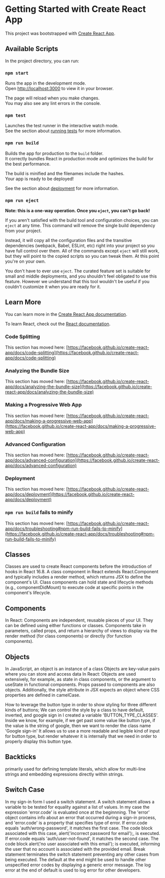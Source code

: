 # Getting Started with Create React App

This project was bootstrapped with [Create React App](https://github.com/facebook/create-react-app).

## Available Scripts

In the project directory, you can run:

### `npm start`

Runs the app in the development mode.\
Open [http://localhost:3000](http://localhost:3000) to view it in your browser.

The page will reload when you make changes.\
You may also see any lint errors in the console.

### `npm test`

Launches the test runner in the interactive watch mode.\
See the section about [running tests](https://facebook.github.io/create-react-app/docs/running-tests) for more information.

### `npm run build`

Builds the app for production to the `build` folder.\
It correctly bundles React in production mode and optimizes the build for the best performance.

The build is minified and the filenames include the hashes.\
Your app is ready to be deployed!

See the section about [deployment](https://facebook.github.io/create-react-app/docs/deployment) for more information.

### `npm run eject`

**Note: this is a one-way operation. Once you `eject`, you can't go back!**

If you aren't satisfied with the build tool and configuration choices, you can `eject` at any time. This command will remove the single build dependency from your project.

Instead, it will copy all the configuration files and the transitive dependencies (webpack, Babel, ESLint, etc) right into your project so you have full control over them. All of the commands except `eject` will still work, but they will point to the copied scripts so you can tweak them. At this point you're on your own.

You don't have to ever use `eject`. The curated feature set is suitable for small and middle deployments, and you shouldn't feel obligated to use this feature. However we understand that this tool wouldn't be useful if you couldn't customize it when you are ready for it.

## Learn More

You can learn more in the [Create React App documentation](https://facebook.github.io/create-react-app/docs/getting-started).

To learn React, check out the [React documentation](https://reactjs.org/).

### Code Splitting

This section has moved here: [https://facebook.github.io/create-react-app/docs/code-splitting](https://facebook.github.io/create-react-app/docs/code-splitting)

### Analyzing the Bundle Size

This section has moved here: [https://facebook.github.io/create-react-app/docs/analyzing-the-bundle-size](https://facebook.github.io/create-react-app/docs/analyzing-the-bundle-size)

### Making a Progressive Web App

This section has moved here: [https://facebook.github.io/create-react-app/docs/making-a-progressive-web-app](https://facebook.github.io/create-react-app/docs/making-a-progressive-web-app)

### Advanced Configuration

This section has moved here: [https://facebook.github.io/create-react-app/docs/advanced-configuration](https://facebook.github.io/create-react-app/docs/advanced-configuration)

### Deployment

This section has moved here: [https://facebook.github.io/create-react-app/docs/deployment](https://facebook.github.io/create-react-app/docs/deployment)

### `npm run build` fails to minify

This section has moved here: [https://facebook.github.io/create-react-app/docs/troubleshooting#npm-run-build-fails-to-minify](https://facebook.github.io/create-react-app/docs/troubleshooting#npm-run-build-fails-to-minify)

## Classes
 Classes are used to create React components before the introduction of hooks in React 16.8. 
 A class component in React extends React.Component and typically includes a render method, which returns JSX to define the component's UI. 
 Class components can hold state and lifecycle methods (e.g., componentDidMount) to execute code at specific points in the component's lifecycle.

## Components
In React: Components are independent, reusable pieces of your UI. 
They can be defined using either functions or classes. 
Components take in parameters, called props, and return a hierarchy of views to display via the render method (for class components) or directly (for function components).

 ## Objects 
 In JavaScript, an object is an instance of a class
 Objects are key-value pairs where you can store and access data
 In React: Objects are used extensively, for example, as state in class components, or the argument to useState in functional components. 
 Props passed to components are also objects. 
 Additionally, the style attribute in JSX expects an object where CSS properties are defined in camelCase.

How to leverage the button type in order to show styling for three different kinds of buttons;
We can control the style by a class to have default, inverted, and google sign in
I created a variable 'BUTTON_TYPE_CLASSES'. Inside we know, for example, if we get past some value like button type, if the value is the string of google, then we want to render the class name 'Google sign-in'
It allows us to use a more readable and legible kind of input for button type, but render whatever it is internally that we need in order to properly display this button type. 

## Backticks
primarily used for defining template literals, which allow for multi-line strings and embedding expressions directly within strings.

## Switch Case
In my sign-in form I used a switch statement. A switch statement allows a variable to be tested for equality against a list of values.
In my case the expression 'error.code' is evaluated once at the beginnning. The 'error' object contains info about an error that occurred during a sign-in process, and 'error.code' is a property that specifies type of error.
If error.code equals 'auth/wrong-password', it matches the first case. The code block associated with this case, alert('incorrect password for email');, is executed.
If error.code equals 'auth/user-not-found', it matches the second case. The code block alert('no user associated with this email'); is executed, informing the user that no account is associated with the provided email.
Break statement terminates the switch statement preventing any other cases from being executed.
The default at the end might be used to handle other unspecified error codes by displaying a generic error message.
The log error at the end of default is used to log error for other developers.

